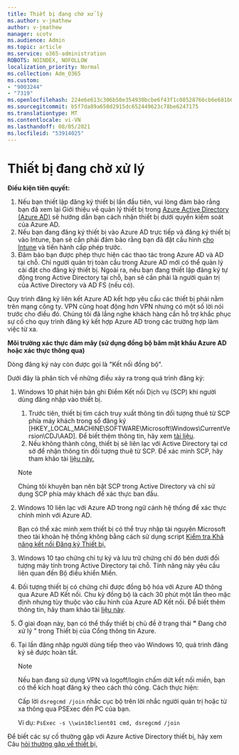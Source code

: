 ```yaml
---
title: Thiết bị đang chờ xử lý
ms.author: v-jmathew
author: v-jmathew
manager: scotv
ms.audience: Admin
ms.topic: article
ms.service: o365-administration
ROBOTS: NOINDEX, NOFOLLOW
localization_priority: Normal
ms.collection: Adm_O365
ms.custom:
- "9003244"
- "7319"
ms.openlocfilehash: 224e6e613c306b50e354930bcbe6f43f1c08528766cb6e681b0e9826b2d55a4d
ms.sourcegitcommit: b5f7da89a650d2915dc652449623c78be6247175
ms.translationtype: MT
ms.contentlocale: vi-VN
ms.lasthandoff: 08/05/2021
ms.locfileid: "53914025"
---
```

# <a name="device-in-pending-state"></a>Thiết bị đang chờ xử lý

**Điều kiện tiên quyết:**

1. Nếu bạn thiết lập đăng ký thiết bị lần đầu tiên, vui lòng đảm bảo rằng bạn đã xem lại Giới thiệu về quản lý thiết bị trong [Azure Active Directory (Azure AD)](https://docs.microsoft.com/azure/active-directory/devices/overview?WT.mc_id=Portal-Microsoft_Azure_Support) sẽ hướng dẫn bạn cách nhận thiết bị dưới quyền kiểm soát của Azure AD.
2. Nếu bạn đang đăng ký thiết bị vào Azure AD trực tiếp và đăng ký thiết bị [](https://docs.microsoft.com/mem/intune/fundamentals/licenses-assign?WT.mc_id=Portal-Microsoft_Azure_Support) vào Intune, bạn sẽ cần phải đảm bảo rằng bạn đã đặt cấu hình [cho Intune](https://docs.microsoft.com/mem/intune/enrollment/device-enrollment?WT.mc_id=Portal-Microsoft_Azure_Support) và tiến hành cấp phép trước.
3. Đảm bảo bạn được phép thực hiện các thao tác trong Azure AD và AD tại chỗ. Chỉ người quản trị toàn cầu trong Azure AD mới có thể quản lý cài đặt cho đăng ký thiết bị. Ngoài ra, nếu bạn đang thiết lập đăng ký tự động trong Active Directory tại chỗ, bạn sẽ cần phải là người quản trị của Active Directory và AD FS (nếu có).

Quy trình đăng ký liên kết Azure AD kết hợp yêu cầu các thiết bị phải nằm trên mạng công ty. VPN cũng hoạt động hơn VPN nhưng có một số lời nói trước cho điều đó. Chúng tôi đã lắng nghe khách hàng cần hỗ trợ khắc phục sự cố cho quy trình đăng ký kết hợp Azure AD trong các trường hợp làm việc từ xa.

**Môi trường xác thực đám mây (sử dụng đồng bộ băm mật khẩu Azure AD hoặc xác thực thông qua)**

Dòng đăng ký này còn được gọi là "Kết nối đồng bộ".

Dưới đây là phân tích về những điều xảy ra trong quá trình đăng ký:

1. Windows 10 phát hiện bản ghi Điểm Kết nối Dịch vụ (SCP) khi người dùng đăng nhập vào thiết bị.

    1. Trước tiên, thiết bị tìm cách truy xuất thông tin đối tượng thuê từ SCP phía máy khách trong sổ đăng ký [HKEY_LOCAL_MACHINE\SOFTWARE\Microsoft\Windows\CurrentVersion\CDJ\AAD]. Để biết thêm thông tin, hãy xem [tài liệu](https://docs.microsoft.com/azure/active-directory/devices/hybrid-azuread-join-control).
    1. Nếu không thành công, thiết bị sẽ liên lạc với Active Directory tại cơ sở để nhận thông tin đối tượng thuê từ SCP. Để xác minh SCP, hãy tham khảo tài [liệu này.](https://docs.microsoft.com/azure/active-directory/devices/hybrid-azuread-join-manual#configure-a-service-connection-point)

    > [!NOTE]
    > Chúng tôi khuyên bạn nên bật SCP trong Active Directory và chỉ sử dụng SCP phía máy khách để xác thực ban đầu.

2. Windows 10 liên lạc với Azure AD trong ngữ cảnh hệ thống để xác thực chính mình với Azure AD.

    Bạn có thể xác minh xem thiết bị có thể truy nhập tài nguyên Microsoft theo tài khoản hệ thống không bằng cách sử dụng script [Kiểm tra Khả năng kết nối Đăng ký Thiết bị.](https://gallery.technet.microsoft.com/Test-Device-Registration-3dc944c0)

3. Windows 10 tạo chứng chỉ tự ký và lưu trữ chứng chỉ đó bên dưới đối tượng máy tính trong Active Directory tại chỗ. Tính năng này yêu cầu liên quan đến Bộ điều khiển Miền.

4. Đối tượng thiết bị có chứng chỉ được đồng bộ hóa với Azure AD thông qua Azure AD Kết nối. Chu kỳ đồng bộ là cách 30 phút một lần theo mặc định nhưng tùy thuộc vào cấu hình của Azure AD Kết nối. Để biết thêm thông tin, hãy tham khảo tài [liệu này](https://docs.microsoft.com/azure/active-directory/hybrid/how-to-connect-sync-configure-filtering#organizational-unitbased-filtering).

5. Ở giai đoạn này, bạn có thể thấy thiết bị chủ đề ở trạng thái **"** Đang chờ xử lý " trong Thiết bị của Cổng thông tin Azure.

6. Tại lần đăng nhập người dùng tiếp theo vào Windows 10, quá trình đăng ký sẽ được hoàn tất.

    > [!NOTE]
    > Nếu bạn đang sử dụng VPN và logoff/login chấm dứt kết nối miền, bạn có thể kích hoạt đăng ký theo cách thủ công. Cách thực hiện:
    >
    > Cấp lời `dsregcmd /join` nhắc cục bộ trên lời nhắc người quản trị hoặc từ xa thông qua PSExec đến PC của bạn.
    >
    > Ví dụ: `PsExec -s \\win10client01 cmd, dsregcmd /join`

Để biết các sự cố thường gặp với Azure Active Directory thiết bị, hãy xem Câu [hỏi thường gặp về thiết bị.](https://docs.microsoft.com/azure/active-directory/devices/faq)
